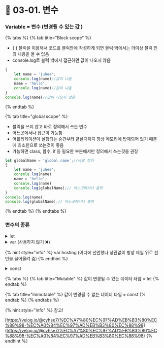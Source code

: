 # 🤡 03-01. 변수

### Variable = 변수 (변경될 수 있는 값 )



{% tabs %}
{% tab title="Block scope" %}
* { } 블럭을 이용해서  코드를 블럭안에 작성하게 되면 블럭 밖에서는 더이상 블럭 안의 내용을 볼 수 없음
* console.log로 블럭 밖에서 접근하면 값이 나오지 않음

```javascript
{
    let name = 'juhee';
    console.log(name)//값이 나옴 
    name = 'hello';
    console.log(name)//값이 나옴 
}
console.log(name)//값이 나오지 않음 
```
{% endtab %}

{% tab title="global scope" %}
* 블럭을 쓰지 않고 바로 정의해서 쓰는 변수
* 어느곳에서나 접근이 가능함
* 어플리케이션이 실행되는 순간부터 끝날때까지 항상 메모리에 탑재되어 있기 때문에 최소한으로 쓰는것이 좋음
* 가능하면 class, 함수, if 등 필요한 부분에서만 정의해서 쓰는것을 권장

```javascript
let globalName = 'global name';//바로 정의 
{
    let name = 'juhee';
    console.log(name)
    name = 'hello';
    console.log(name)
    console.log(globalName);// 어느곳에서나 출력 
}
console.log(name)
console.log(globalName);// 어느곳에서나 출력 
```
{% endtab %}
{% endtabs %}



### 변수의 종류&#x20;

<details>

<summary>let</summary>

* ES6에 추가된 언어&#x20;
* 값을 <mark style="color:blue;">**계속 바꿀 수**</mark> 있음

```javascript
{
    let name = 'juhee';
    console.log(name)
    name = 'hello';
    console.log(name)
}
```

</details>

<details>

<summary>var (사용하지 않기 <span data-gb-custom-inline data-tag="emoji" data-code="274c">❌</span>)</summary>

* 변수 선언 전에 값을 할당할 수 있음&#x20;
* 값을 할당하기 전에 출력할 수 있음
* block scope이 없음  = block을 무시함
* var는 위험부담이 크기 때문에 <mark style="color:red;">**사용하지 않는것을 권장**</mark>&#x20;

```javascript
{
    age = 4;
    var age;
}
```

</details>

{% hint style="info" %}
var hosting (어디에 선언했나 상관없이 항상 제일 위로 선언을 끌어올려 줌)&#x20;
{% endhint %}

<details>

<summary>const</summary>

* 값을 할당하면 <mark style="color:blue;">**변경 불가능**</mark>함&#x20;
* 왠만하면 값을 할당한 다음에 다시는 변경되지 않는 데이터 타입을 사용하는 것을 권장&#x20;
* 보안성이 높음
* 나중에 코드를 변경할 때 실수하는것을 방지해줌&#x20;

```javascript
const daysInWeek = 7;
const maxNumber = 5;
```

</details>



{% tabs %}
{% tab title="Mutable" %}
값이 변경될 수 있는 데이터 타입 = let
{% endtab %}

{% tab title="Immutable" %}
값이 변경될 수 없는 데이터 타입 = const
{% endtab %}
{% endtabs %}



{% hint style="info" %}
참고!

[https://velog.io/@cyhse7/%EC%A7%80%EC%97%AD%EB%B3%80%EC%88%98-%EC%A0%84%EC%97%AD%EB%B3%80%EC%88%98](https://velog.io/@cyhse7/%EC%A7%80%EC%97%AD%EB%B3%80%EC%88%98-%EC%A0%84%EC%97%AD%EB%B3%80%EC%88%98)
{% endhint %}

